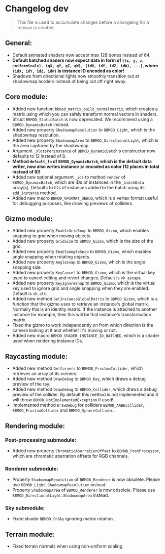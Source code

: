 # Changelog dev
> This file is used to accumulate changes before a changelog for a release is
> created.

## General:
* Default animated shaders now accept max 128 bones instead of 64.
* **Default batched shaders now expect data in form of `[(x, y, z, uniformScale), (qX, qY, qZ, qW), (idX, idY, idZ, idW), ...]`, where `(idX, idY, idZ, idW)` is instance ID encoded as color!**
* Shadows from directional lights now smoothly transition out at shadowmap borders instead of being cut off right away.

## Core module:
* Added new function `bbmod_matrix_build_normalmatrix`, which creates a matrix using which you can safely transform normal vectors in shaders.
* Struct `BBMOD_StaticBatch` is now deprecated. We recommend using a `BBMOD_DynamicBatch` instead.
* Added new property `ShadowmapResolution` to `BBMOD_Light`, which is the shadowmap resolution.
* Added new property `ShadowmapArea` to `BBMOD_DirectionalLight`, which is the area captured by the shadowmap.
* Argument `_slotsPerInstance` of `BBMOD_DynamicBatch`'s constructor now defaults to 12 instead of 8.
* **Method `default_fn` of `BBMOD_DynamicBatch`, which is the default data writer, now also writes instance `id` encoded as color (12 places in total instead of 8)!**
* Added new optional argument `_ids` to method `render` of `BBMOD_DynamicBatch`, which are IDs of instances in the `_batchData` array(s). Defaults to IDs of instances added to the batch using its `add_instance` method.
* Added new macro `BBMOD_VFORMAT_DEBUG`, which is a vertex format useful for debugging purposes, like drawing previews of colliders.

## Gizmo module:
* Added new property `EnableGridSnap` to `BBMOD_Gizmo`, which enables snapping to grid when moving objects.
* Added new property `GridSize` to `BBMOD_Gizmo`, which is the size of the grid.
* Added new property `EnableAngleSnap` to `BBMOD_Gizmo`, which enables angle snapping when rotating objects.
* Added new property `AngleSnap` to `BBMOD_Gizmo`, which is the angle snapping size.
* Added new property `KeyCancel` to `BBMOD_Gizmo`, which is the virtual key used to cancel editing and revert changes. Default is `vk_escape`.
* Added new property `KeyIgnoreSnap` to `BBMOD_Gizmo`, which is the virtual key used to ignore grid and angle snapping when they are enabled. Default is `vk_alt`.
* Added new method `GetInstanceGlobalMatrix` to `BBMOD_Gizmo`, which is a function that the gizmo uses to retrieve an instance's global matrix. Normally this is an identity matrix. If the instance is attached to another instance for example, then this will be that instance's transformation matrix.
* Fixed the gizmo to work independently on from which direction is the camera looking at it and whether it's moving or not.
* Added new macro `BBMOD_SHADER_INSTANCE_ID_BATCHED`, which is a shader used when rendering instance IDs.

## Raycasting module:
* Added new method `GetCorners` to `BBMOD_FrustumCollider`, which retrieves an array of its corners.
* Added new method `DrawDebug` to `BBMOD_Ray`, which draws a debug preview of the ray.
* Added new method `DrawDebug` to `BBMOD_Collider`, which draws a debug preview of the collider. By default this method is not implemented and it will throw `BBMOD_NotImplementedException` if used!
* Implemented method `DrawDebug` for colliders `BBMOD_AABBCollider`, `BBMOD_FrustumCollider` and `BBMOD_SphereCollider`.

## Rendering module:
### Post-processing submodule:
* Added new property `ChromaticAberrationOffset` to `BBMOD_PostProcessor`, which are chromatic aberration offsets for RGB channels.

### Renderer submodule:
* Property `ShadowmapResolution` of `BBMOD_Renderer` is now obsolete. Please use `BBMOD_Light.ShadowmapResolution` instead.
* Property `ShadowmapArea` of `BBMOD_Renderer` is now obsolete. Please use `BBMOD_DirectionalLight.ShadowmapArea` instead.

### Sky submodule:
* Fixed shader `BBMOD_ShSky` ignoring matrix rotation.

## Terrain module:
* Fixed terrain normals when using non-uniform scaling.
